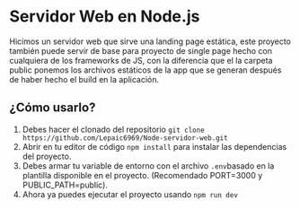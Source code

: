# Servidor Web en Node.js
Hicimos un servidor web que sirve una landing page estática, este proyecto también puede servir de base para proyecto de single page hecho con cualquiera de los frameworks de JS, con la diferencia que el la carpeta public ponemos los archivos estáticos de la app que se generan después de haber hecho el build en la aplicación.
## ¿Cómo usarlo?
1. Debes hacer el clonado del repositorio
`git clone https://github.com/Lepaic6969/Node-servidor-web.git`
2. Abrir en tu editor de código `npm install` para instalar las dependencias del proyecto.
3. Debes armar tu variable de entorno con el archivo `.env`basado en la plantilla disponible en el proyecto. (Recomendado PORT=3000 y PUBLIC_PATH=public).
4. Ahora ya puedes ejecutar el proyecto usando `npm run dev`